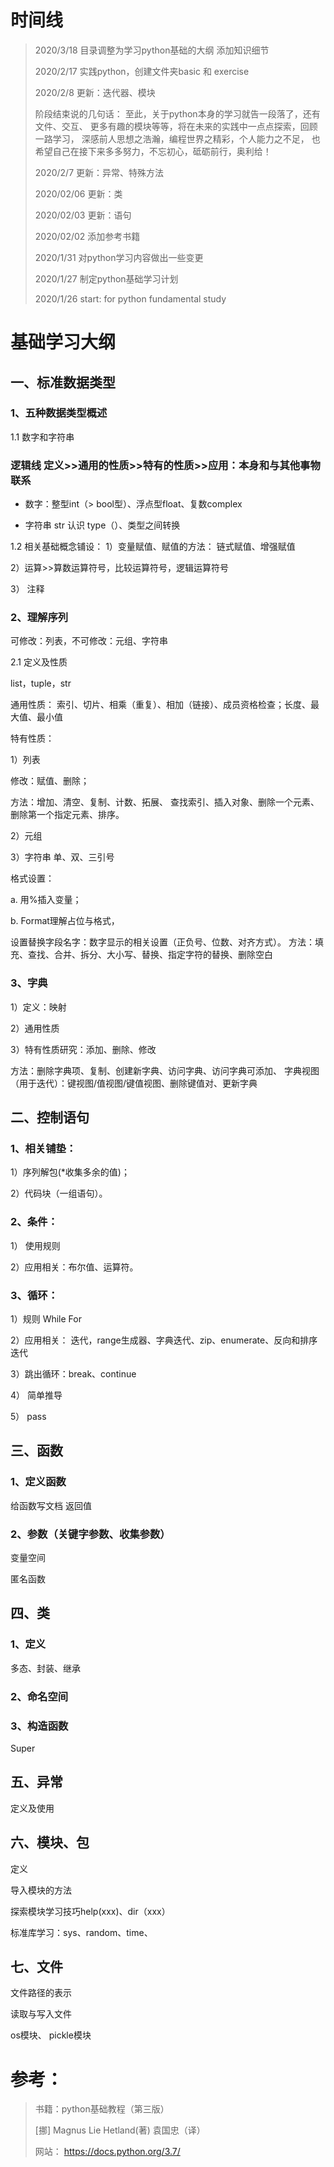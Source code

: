 # 时间线

>2020/3/18 目录调整为学习python基础的大纲
>添加知识细节
>
>2020/2/17 实践python，创建文件夹basic 和 exercise
> 
>2020/2/8 更新：迭代器、模块
>
>阶段结束说的几句话：
>至此，关于python本身的学习就告一段落了，还有文件、交互、
>更多有趣的模块等等，将在未来的实践中一点点探索，回顾一路学习，
>深感前人思想之浩瀚，编程世界之精彩，个人能力之不足，
>也希望自己在接下来多多努力，不忘初心，砥砺前行，奥利给！
>
> 2020/2/7  更新：异常、特殊方法
>
>2020/02/06 更新：类
>
>2020/02/03 更新：语句
>
>2020/02/02 添加参考书籍
>
> 2020/1/31 对python学习内容做出一些变更
>
> 2020/1/27 制定python基础学习计划
>
> 2020/1/26 start: for python fundamental study

# 基础学习大纲

## 一、标准数据类型
### 1、五种数据类型概述
1.1 数字和字符串
### 逻辑线 定义>>通用的性质>>特有的性质>>应用：本身和与其他事物联系

* 数字：整型int（> bool型）、浮点型float、复数complex

* 字符串 str
认识 type（）、类型之间转换

1.2 相关基础概念铺设：
1）变量赋值、赋值的方法： 链式赋值、增强赋值

2）运算>>算数运算符号，比较运算符号，逻辑运算符号

3） 注释

### 2、理解序列
可修改：列表，不可修改：元组、字符串

2.1 定义及性质

list，tuple，str

通用性质： 索引、切片、相乘（重复）、相加（链接）、成员资格检查；长度、最大值、最小值

特有性质： 

1）列表

修改：赋值、删除；

方法：增加、清空、复制、计数、拓展、
查找索引、插入对象、删除一个元素、删除第一个指定元素、排序。

2）元组

3）字符串
单、双、三引号

格式设置： 

a. 用%插入变量；

b. Format理解占位与格式，

设置替换字段名字：数字显示的相关设置（正负号、位数、对齐方式）。
方法：填充、查找、合并、拆分、大小写、替换、指定字符的替换、删除空白

### 3、字典

1）定义：映射

2）通用性质

3）特有性质研究：添加、删除、修改

方法：删除字典项、复制、创建新字典、访问字典、访问字典可添加、
字典视图（用于迭代）：键视图/值视图/键值视图、删除键值对、更新字典

## 二、控制语句
### 1、相关铺垫：

1）序列解包(*收集多余的值)；

2）代码块（一组语句）。

### 2、条件：
1） 使用规则

2）应用相关：布尔值、运算符。

### 3、循环：

1）规则
While
For

2）应用相关：
迭代，range生成器、字典迭代、zip、enumerate、反向和排序迭代

3）跳出循环：break、continue

4） 简单推导

5） pass

## 三、函数

### 1、定义函数
给函数写文档
返回值
### 2、参数（关键字参数、收集参数）

变量空间

匿名函数

## 四、类

### 1、定义

多态、封装、继承

### 2、命名空间

### 3、构造函数
Super

## 五、异常
定义及使用

## 六、模块、包
定义

导入模块的方法

探索模块学习技巧help(xxx)、dir（xxx）

标准库学习：sys、random、time、
## 七、文件
文件路径的表示

读取与写入文件

os模块、
pickle模块
 
 
# 参考：
> 
>书籍：python基础教程（第三版） 
>
>[挪] Magnus Lie Hetland(著) 袁国忠（译）
>
> 网站：
>https://docs.python.org/3.7/
